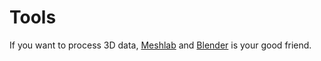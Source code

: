 # Tools
If you want to process 3D data, [Meshlab](http://www.meshlab.net/) and [Blender](https://www.blender.org/) is your good friend.
